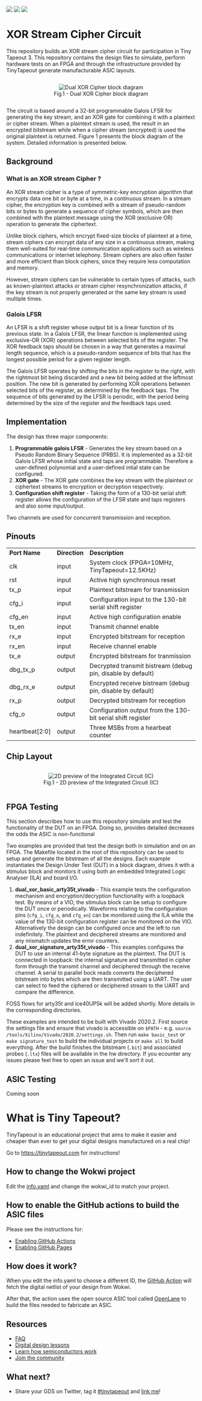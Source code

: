 ![](../../workflows/gds/badge.svg) ![](../../workflows/docs/badge.svg) ![](../../workflows/test/badge.svg)

# XOR Stream Cipher Circuit
This repository builds an XOR stream cipher circuit for participation in Tiny Tapeout 3. This repository contains the design files to simulate, perform hardware tests on an FPGA and through the infrastructure provided by TinyTapeout generate manufacturable ASIC layouts.

<div align="center" >
<figure style="display:inline-block;" >
<img src="./docs/dual-xor-top-level.png" alt="Dual XOR Cipher block diagram" style="vertical-align:top;">
<figcaption style="text-align:center;">Fig.1 - Dual XOR Cipher block diagram</figcaption>
</figure>
</div>

The circuit is based around a 32-bit programmable Galois LFSR for generating the key stream, and an XOR gate for combining it with a plaintext or cipher stream. When a plaintext stream is used, the result in an encrypted bitstream while when a cipher stream (encrypted) is used the original plaintext is returned. Figure 1 presents the block diagram of the system. Detailed information is presented below. 

## Background

### What is an XOR stream Cipher ? 
An XOR stream cipher is a type of symmetric-key encryption algorithm that encrypts data one bit or byte at a time, in a continuous stream. In a stream cipher, the encryption key is combined with a stream of pseudo-random bits or bytes to generate a sequence of cipher symbols, which are then combined with the plaintext message using the XOR (exclusive OR) operation to generate the ciphertext.

Unlike block ciphers, which encrypt fixed-size blocks of plaintext at a time, stream ciphers can encrypt data of any size in a continuous stream, making them well-suited for real-time communication applications such as wireless communications or internet telephony. Stream ciphers are also often faster and more efficient than block ciphers, since they require less computation and memory.

However, stream ciphers can be vulnerable to certain types of attacks, such as known-plaintext attacks or stream cipher resynchronization attacks, if the key stream is not properly generated or the same key stream is used multiple times.

### Galois LFSR
An LFSR is a shift register whose output bit is a linear function of its previous state. In a Galois LFSR, the linear function is implemented using exclusive-OR (XOR) operations between selected bits of the register. The XOR feedback taps should be chosen in a way that generates a maximal length sequence, which is a pseudo-random sequence of bits that has the longest possible period for a given register length.

The Galois LFSR operates by shifting the bits in the register to the right, with the rightmost bit being discarded and a new bit being added at the leftmost position. The new bit is generated by performing XOR operations between selected bits of the register, as determined by the feedback taps. The sequence of bits generated by the LFSR is periodic, with the period being determined by the size of the register and the feedback taps used.

## Implementation
The design has three major components: 
 1) **Programmable galois LFSR** - Generates the key stream based on a Pseudo Random Binary Sequence (PRBS). It is implemented as a 32-bit Galois LFSR whose initial state and taps are programmable. Therefore a user-defined polynomial and a user-defined intial state can be configured.  
 2) **XOR gate** - The XOR gate combines the key stream with the plaintext or ciphertext streams to encryption or decryption respectively.
 3) **Configuration shift register** - Taking the form of a 130-bit serial shift register allows the configuration of the LFSR state and taps registers and also some input/output.

Two channels are used for concurrent transmission and reception. 

## Pinouts
|     |     |     |
| --- | --- | --- |
| **Port Name** | **Direction** | **Description** |
| clk | input | System clock (FPGA=10MHz, TinyTapeout=12.5KHz) |
| rst | input | Active high synchronous reset |
| tx_p | input | Plaintext bitstream for transmission |
| cfg_i | input | Configuration input to the 130-bit serial shift register |
| cfg_en | input | Active high configuration enable |
| tx_en | input | Transmit channel enable |
| rx_e | input | Encrypted bitstream for reception |
| rx_en | input | Receive channel enable |
| tx_e | output | Encrypted bitstream for tranmission |
| dbg\_tx\_p | output | Decrypted transmit bistream (debug pin, disable by default) |
| dbg\_rx\_e | output | Encrypted receive bistream (debug pin, disable by default) |
| rx_p | output | Decrypted bitstream for reception |
| cfg_o | output | Configuration output from the 130-bit serial shift register |
| heartbeat\[2:0\] | output | Three MSBs from a hearbeat counter |

## Chip Layout

<div align="center" >
<figure style="display:inline-block;" >
<img src="./docs/chip_2d_preview.png" alt="2D preview of the Integrated Circuit (IC)" style="vertical-align:top;">
<figcaption style="text-align:center;">Fig.1 - 2D preview of the Integrated Circuit (IC)</figcaption>
</figure>
</div>

## FPGA Testing 
This section describes how to use this repository simulate and test the functionality of the DUT on an FPGA. Doing so, provides detailed decreases the odds the ASIC is non-functional

Two examples are provided that test the design both in simulation and on an FPGA. The Makefile located in the root of this repository can be used to setup and generate the bitstream of all the designs. Each example instantiates the Design Under Test (DUT) in a block diagram, drives it with a stimulus block and monitors it using both an embedded Integrated Logic Analyser (ILA) and board I/O. 
1. **dual_xor_basic_arty35t_vivado** - This example tests the configuration mechanism and encryption/decryption functionality with a loopback test. By means of a VIO, the stimulus block can be setup to configure the DUT once or periodically. Waveforms relating to the configuration pins (`cfg_i`, `cfg_o`, and `cfg_en`) can be monitored using the ILA while the value of the 130-bit configuration register can be monitored on the VIO. Alternatively the design can be configured once and the left to run indefinitely. The plaintext and deciphered streams are monitored and any mismatch updates the error counters.
2. **dual_xor_signature_arty35t_vivado** - This examples configures the DUT to use an internal 41-byte signature as the plaintext. The DUT is connected in loopback: the internal signature and transmitted in cipher form through the transmit channel and deciphered through the receive channel. A serial to parallel bock reads converts the deciphered bitstream into bytes which are then transmitted using a UART. The user can select to feed the ciphered or deciphered stream to the UART and compare the difference. 

FOSS flows for arty35t and ice40UP5k will be added shortly. More details in the corresponding directories.

These examples are intended to be built with Vivado 2020.2. First source the settings file and ensure that vivado is accessible on `$PATH` - e.g. `source /tools/Xilinx/Vivado/2020.2/settings.sh`. Then run `make basic_test` or `make signature_test` to build the individual projects or `make all` to build everything. After the build finishes the bitstream (`.bit`) and associated probes (`.ltx`) files will be available in the hw directory. If you ecounter any issues please feel free to open an issue and we'll sort it out. 


## ASIC Testing
Coming soon

# What is Tiny Tapeout?

TinyTapeout is an educational project that aims to make it easier and cheaper than ever to get your digital designs manufactured on a real chip!

Go to https://tinytapeout.com for instructions!

## How to change the Wokwi project

Edit the [info.yaml](info.yaml) and change the wokwi_id to match your project.

## How to enable the GitHub actions to build the ASIC files

Please see the instructions for:

* [Enabling GitHub Actions](https://tinytapeout.com/faq/#when-i-commit-my-change-the-gds-action-isnt-running)
* [Enabling GitHub Pages](https://tinytapeout.com/faq/#my-github-action-is-failing-on-the-pages-part)

## How does it work?

When you edit the info.yaml to choose a different ID, the [GitHub Action](.github/workflows/gds.yaml) will fetch the digital netlist of your design from Wokwi.

After that, the action uses the open source ASIC tool called [OpenLane](https://www.zerotoasiccourse.com/terminology/openlane/) to build the files needed to fabricate an ASIC.

## Resources

* [FAQ](https://tinytapeout.com/faq/)
* [Digital design lessons](https://tinytapeout.com/digital_design/)
* [Learn how semiconductors work](https://tinytapeout.com/siliwiz/)
* [Join the community](https://discord.gg/rPK2nSjxy8)

## What next?

* Share your GDS on Twitter, tag it [#tinytapeout](https://twitter.com/hashtag/tinytapeout?src=hashtag_click) and [link me](https://twitter.com/matthewvenn)!
